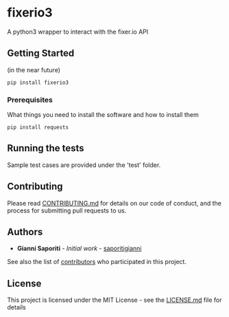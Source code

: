 # fixerio3

A python3 wrapper to interact with the fixer.io API

## Getting Started

(in the near future)
```
pip install fixerio3
```

### Prerequisites

What things you need to install the software and how to install them

```
pip install requests
```

## Running the tests

Sample test cases are provided under the 'test' folder.

## Contributing

Please read [CONTRIBUTING.md](https://gist.github.com/saporitigianni/b24679402957c63ec426) for details on our code of conduct, and the process for submitting pull requests to us.

## Authors

* **Gianni Saporiti** - *Initial work* - [saporitigianni](https://github.com/saporitigianni)

See also the list of [contributors](https://github.com/saporitigianni/fixerio3/contributors) who participated in this project.

## License

This project is licensed under the MIT License - see the [LICENSE.md](LICENSE.md) file for details

